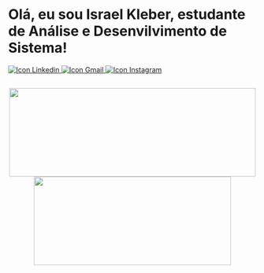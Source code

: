 # Olá, eu sou Israel Kleber, estudante de Análise e Desenvilvimento de Sistema! 

<!-- REDES SOCIAIS -->
<div> 
    <a href = "https://www.linkedin.com/in/israel-kleber-871040221/" target = "_blank"> <img src = "https://img.shields.io/badge/LinkedIn-0077B5?style=for-the-badge&logo=linkedin&logoColor=white" title = "Icon Linkedin" /> </a>
    <a href = "mailto:israelkleber75@gmail.com" target = "_blank"><img src = "https://img.shields.io/badge/Gmail-D14836?style=for-the-badge&logo=gmail&logoColor=white" title = "Icon Gmail" /> </a> 
    <a href = "https://www.instagram.com/israelkleber/" target = "_blank"><img src = "https://img.shields.io/badge/Instagram-E4405F?style=for-the-badge&logo=instagram&logoColor=white" title = "Icon Instagram"/> </a>
</div>

## 
<!-- ESTATÍSTICAS E LINGUAGENS MAIS USADAS -->

<div align = "center">
    <a href = "https://github.com/IsraelKleber">
    <img height = "180em" width = "500em" src = "https://github-readme-stats.vercel.app/api?username=IsraelKleber&show_icons=true&theme=dracula&include_all_commits=true&count_private=true&hide=prs&locale=pt-br&border_radius=10&title_color=blue&text_color=EFEFEF&icon_color=EBFC87"/>
    <img height = "180em" width = "400em" src = "https://github-readme-stats.vercel.app/api/top-langs/?username=IsraelKleber&langs_count=10&layout=compact&langs_count=7&theme=dracula&locale=pt-br&border_radius=12&title_color=blue&text_color=EFEFEF"/>
</div>
    
